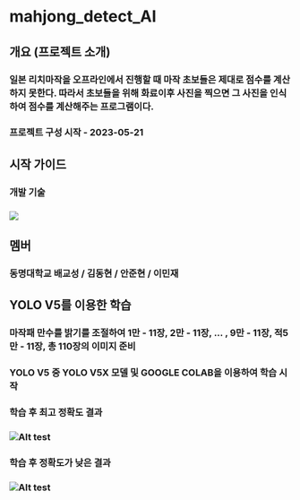 # mahjong_detect_AI
## 개요 (프로젝트 소개)
### 일본 리치마작을 오프라인에서 진행할 때 마작 초보들은 제대로 점수를 계산하지 못한다. 따라서 초보들을 위해 화료이후 사진을 찍으면 그 사진을 인식하여 점수를 계산해주는 프로그램이다.
### 프로젝트 구성 시작 - 2023-05-21

## 시작 가이드
### 개발 기술
### <img src="https://img.shields.io/badge/Python-3776AB?style=for-the-badge&logo=Python&logoColor=white">

## 멤버
### 동명대학교 배교성 / 김동현 / 안준현 / 이민재

## YOLO V5를 이용한 학습
### 마작패 만수를 밝기를 조절하여 1만 - 11장, 2만 - 11장, ... , 9만 - 11장, 적5만 - 11장, 총 110장의 이미지 준비   
### YOLO V5 중 YOLO V5X 모델 및 GOOGLE COLAB을 이용하여 학습 시작


### 학습 후 최고 정확도 결과
### ![Alt test](https://github.com/bae7491/mahjong_detect_AI/assets/44579627/147f354e-9a04-4df9-af5d-fa7b5bd9711c)   


### 학습 후 정확도가 낮은 결과
### ![Alt test](https://github.com/bae7491/mahjong_detect_AI/assets/44579627/4a9784ec-86d3-4d26-8191-75a3fa16d387)

